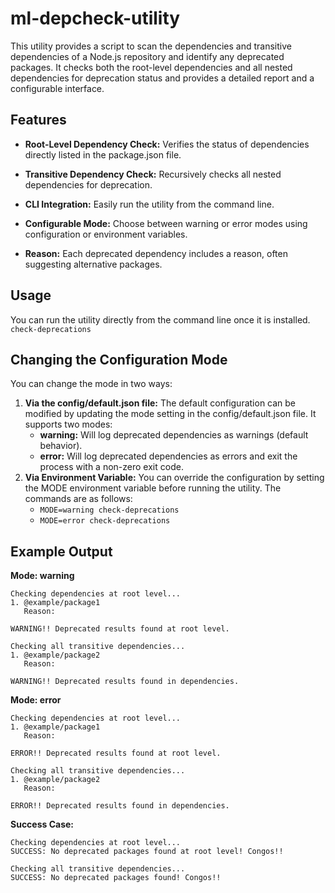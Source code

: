 # ml-depcheck-utility

This utility provides a script to scan the dependencies and transitive dependencies of a Node.js repository and identify any deprecated packages. It checks both the root-level dependencies and all nested dependencies for deprecation status and provides a detailed report and a configurable interface.

## Features

- **Root-Level Dependency Check:** Verifies the status of dependencies directly listed in the package.json file.

- **Transitive Dependency Check:** Recursively checks all nested dependencies for deprecation.

- **CLI Integration:** Easily run the utility from the command line.

- **Configurable Mode:** Choose between warning or error modes using configuration or environment variables.

- **Reason:** Each deprecated dependency includes a reason, often suggesting alternative packages.

## Usage

You can run the utility directly from the command line once it is installed.<br>
`check-deprecations`

## Changing the Configuration Mode

You can change the mode in two ways:

1. **Via the config/default.json file:**
   The default configuration can be modified by updating the mode setting in the config/default.json file. It supports two modes:
   - **warning:** Will log deprecated dependencies as warnings (default behavior).
   - **error:** Will log deprecated dependencies as errors and exit the process with a non-zero exit code.
2. **Via Environment Variable:**
   You can override the configuration by setting the MODE environment variable before running the utility. The commands are as follows:
   - `MODE=warning check-deprecations`
   - `MODE=error check-deprecations`

## Example Output

**Mode: warning**

```
Checking dependencies at root level...
1. @example/package1
   Reason:

WARNING!! Deprecated results found at root level.

Checking all transitive dependencies...
1. @example/package2
   Reason:

WARNING!! Deprecated results found in dependencies.
```

**Mode: error**

```
Checking dependencies at root level...
1. @example/package1
   Reason:

ERROR!! Deprecated results found at root level.

Checking all transitive dependencies...
1. @example/package2
   Reason:

ERROR!! Deprecated results found in dependencies.
```

**Success Case:**

```
Checking dependencies at root level...
SUCCESS: No deprecated packages found at root level! Congos!!

Checking all transitive dependencies...
SUCCESS: No deprecated packages found! Congos!!
```
